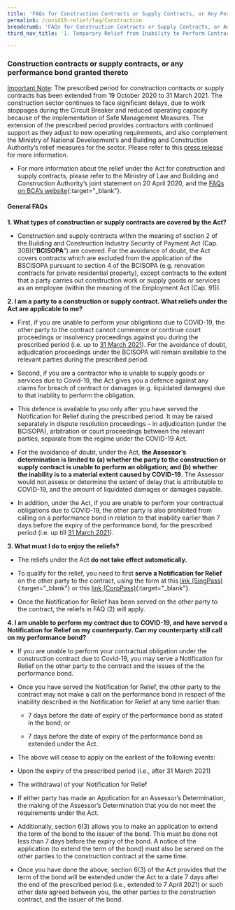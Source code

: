 ```yaml
---
title: 'FAQs for Construction Contracts or Supply Contracts, or Any Performance Bond Granted Thereto'
permalink: /covid19-relief/faq/Construction
breadcrumb: 'FAQs for Construction Contracts or Supply Contracts, or Any Performance Bond Granted Thereto'
third_nav_title: '1. Temporary Relief from Inability to Perform Contractual Obligations'

---
```


### Construction contracts or supply contracts, or any performance bond granted thereto ###
<a name="31Marnote"><u>Important Note</u></a>: The prescribed period for construction contracts or supply contracts has been extended from 19 October 2020 to 31 March 2021. The construction sector continues to face significant delays, due to work stoppages during the Circuit Breaker and reduced operating capacity because of the implementation of Safe Management Measures. The extension of the prescribed period provides contractors with continued support as they adjust to new operating requirements, and also complement the Ministry of National Development’s and Building and Construction Authority’s relief measures for the sector. Please refer to this [press release](../../news/press-releases/extension-of-relief-periods-under-the-covid-19-temporary-measures-act-for-specified-categories-of-contracts) for more information.   


*	For more information about the relief under the Act for construction and supply contracts, please refer to the Ministry of Law and Building and Construction Authority’s joint statement on 20 April 2020, and the [FAQs on BCA’s website](https://www1.bca.gov.sg/docs/default-source/docs-corp-news-and-publications/faqs---covid19/faqs-commencement-covid19-temporary-measures-act-for-built-environment.pdf){:target="_blank"}.

#### General FAQs ####
**1. What types of construction or supply contracts are covered by the Act?**

* Construction and supply contracts within the meaning of section 2 of the Building and Construction Industry Security of Payment Act (Cap. 30B)(“**BCISOPA**”) are covered.  For the avoidance of doubt, the Act covers contracts which are excluded from the application of the BSCISOPA pursuant to section 4 of the BCISOPA (e.g. renovation contracts for private residential property), except contracts to the extent that a party carries out construction work or supply goods or services as an employee (within the meaning of the Employment Act (Cap. 91)).


**2. I am a party to a construction or supply contract. What reliefs under the Act are applicable to me?**

* First, if you are unable to perform your obligations due to COVID-19, the other party to the contract cannot commence or continue court proceedings or insolvency proceedings against you during the prescribed period (i.e. up to <a href="#31Marnote">31 March 2021</a>). For the avoidance of doubt, adjudication proceedings under the BCISOPA will remain available to the relevant parties during the prescribed period.

* Second, if you are a contractor who is unable to supply goods or services due to Covid-19, the Act gives you a defence against any claims for breach of contract or damages (e.g. liquidated damages) due to that inability to perform the obligation.

*	This defence is available to you only after you have served the Notification for Relief during the prescribed period. It may be raised separately in dispute resolution proceedings – in adjudication (under the BCISOPA), arbitration or court proceedings between the relevant parties, separate from the regime under the COVID-19 Act. 
  * For the avoidance of doubt, under the Act, **the Assessor’s determination is limited to (a) whether the party to the construction or supply contract is unable to perform an obligation; and (b) whether the inability is to a material extent caused by COVID-19**. The Assessor would not assess or determine the extent of delay that is attributable to COVID-19, and the amount of liquidated damages or damages payable. 
  
*	In addition, under the Act, if you are unable to perform your contractual obligations due to COVID-19, the other party is also prohibited from calling on a performance bond in relation to that inability earlier than 7 days before the expiry of the performance bond, for the prescribed period (i.e. up till <a href="#31Marnote">31 March 2021</a>). 

**3. What must I do to enjoy the reliefs?**

* The reliefs under the Act **do not take effect automatically.**

* To qualify for the relief, you need to first **serve a Notification for Relief** on the other party to the contract, using the form at this [link (SingPass)](https://go.gov.sg/notification-for-relief-singpass){:target="_blank"} or this [link (CorpPass)](https://go.gov.sg/notification-for-relief-corppass){:target="_blank"}. 

* Once the Notification for Relief has been served on the other party to the contract, the reliefs in FAQ (2) will apply.

**4.  I am unable to perform my contract due to COVID-19, and have served a Notification for Relief on my counterparty.  Can my counterparty still call on my performance bond?**

* If you are unable to perform your contractual obligation under the construction contract due to Covid-19, you may serve a Notification for Relief on the other party to the contract and the issues of the the performance bond.

* Once you have served the Notification for Relief, the other party to the contract may not make a call on the performance bond in respect of the inability described in the Notification for Relief at any time earlier than: 

  * 7 days before the date of expiry of the performance bond as stated in the bond; or 

  * 7 days before the date of expiry of the performance bond as extended under the Act. 

*	The above will cease to apply on the earliest of the following events: 
  * Upon the expiry of the prescribed period (i.e., after 31 March 2021)
  * The withdrawal of your Notification for Relief
  * If either party has made an Application for an Assessor’s Determination, the making of the Assessor’s Determination that you do not meet the requirements under the Act.
   
*	Additionally, section 6(3) allows you to make an application to extend the term of the bond to the issuer of the bond. This must be done not less than 7 days before the expiry of the bond. A notice of the application (to extend the term of the bond) must also be served on the other parties to the construction contract at the same time.  

* Once you have done the above, section 6(3) of the Act provides that the term of the bond will be extended under the Act to a date 7 days after the end of the prescribed period (i.e., extended to 7 April 2021) or such other date agreed between you, the other parties to the construction contract, and the issuer of the bond.
